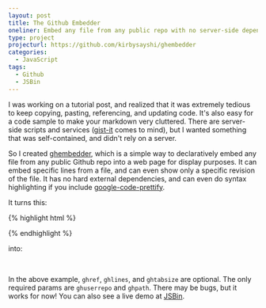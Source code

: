 ```yaml
---
layout: post
title: The Github Embedder
oneliner: Embed any file from any public repo with no server-side dependencies!
type: project
projecturl: https://github.com/kirbysayshi/ghembedder 
categories:
  - JavaScript
tags:
  - Github
  - JSBin
---
```


I was working on a tutorial post, and realized that it was extremely tedious to keep copying, pasting, referencing, and updating code. It's also easy for a code sample to make your markdown very cluttered. There are server-side scripts and services ([gist-it][] comes to mind), but I wanted something that was self-contained, and didn't rely on a server.

So I created [ghembedder][], which is a simple way to declaratively embed any file from any public Github repo into a web page for display purposes. It can embed specific lines from a file, and can even show only a specific revision of the file. It has no hard external dependencies, and can even do syntax highlighting if you include [google-code-prettify][].

It turns this:

{% highlight html %}
<div data-ghuserrepo="kirbysayshi/ghembedder"
    data-ghpath="src/ghembedder.js"
    data-ghref="5821e203cd02cf1455d65345989896225c4cee50"
    data-ghlines="329-348"
    data-ghtabsize="2">
</div>
{% endhighlight %}

into:

<div class="highlight" data-ghuserrepo="kirbysayshi/ghembedder"
	data-ghpath="src/ghembedder.js"
	data-ghref="5821e203cd02cf1455d65345989896225c4cee50"
	data-ghlines="329-348"
	data-ghtabsize="2">&nbsp;
</div>

In the above example, `ghref`, `ghlines`, and `ghtabsize` are optional. The only required params are `ghuserrepo` and `ghpath`. There may be bugs, but it works for now! You can also see a live demo at [JSBin][].

[ghembedder]: https://github.com/kirbysayshi/ghembedder
[google-code-prettify]: https://code.google.com/p/google-code-prettify/
[JSBin]: https://jsbin.com/ekises/latest
[gist-it]: https://gist-it.appspot.com/
